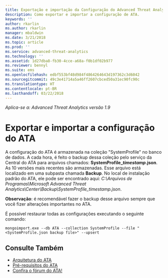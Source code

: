 ```yaml
---
title: Exportação e importação da Configuração do Advanced Threat Analytics | Microsoft Docs
description: Como exportar e importar a configuração de ATA.
keywords: ''
author: rkarlin
ms.author: rkarlin
manager: mbaldwin
ms.date: 3/21/2018
ms.topic: article
ms.prod: ''
ms.service: advanced-threat-analytics
ms.technology: ''
ms.assetid: 1d27dba8-fb30-4cce-a68a-f0b1df02b977
ms.reviewer: bennyl
ms.suite: ems
ms.openlocfilehash: edbf553bf48d984f4864264643d197362c3d6042
ms.sourcegitcommit: 49c3e41714a5a46ff2607cbced50a31ec90fc90c
ms.translationtype: HT
ms.contentlocale: pt-BR
ms.lasthandoff: 03/22/2018
---
```

*Aplica-se a: Advanced Threat Analytics versão 1.9*



# <a name="export-and-import-the-ata-configuration"></a>Exportar e importar a configuração do ATA
A configuração do ATA é armazenada na coleção "SystemProfile" no banco de dados.
A cada hora, é feito o backup dessa coleção pelo serviço da Central do ATA para arquivos chamados: **SystemProfile_*timestamp*.json**. As 10 versões mais recentes são armazenadas.
Esse arquivo está localizado em uma subpasta chamada **Backup**. No local de instalação padrão do ATA, ele pode ser encontrado aqui: *C:\Arquivos de Programas\Microsoft Advanced Threat Analytics\Center\Backup\SystemProfile_*timestamp*.json*. 

**Observação**: é recomendável fazer o backup desse arquivo sempre que você fizer alterações importantes no ATA.

É possível restaurar todas as configurações executando o seguinte comando:

`mongoimport.exe --db ATA --collection SystemProfile --file "<SystemProfile.json backup file>" --upsert`

## <a name="see-also"></a>Consulte Também
- [Arquitetura do ATA](ata-architecture.md)
- [Pré-requisitos do ATA](ata-prerequisites.md)
- [Confira o fórum do ATA!](https://social.technet.microsoft.com/Forums/security/home?forum=mata)

